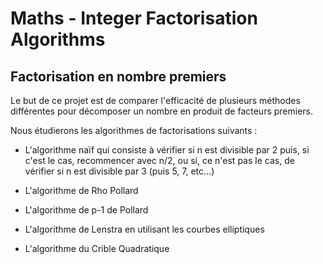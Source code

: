 # Maths - Integer Factorisation Algorithms

## Factorisation en nombre premiers 

Le but de ce projet est de comparer l'efficacité de plusieurs méthodes différentes pour décomposer un nombre en produit de facteurs premiers.

Nous étudierons les algorithmes de factorisations suivants : 

- L'algorithme naïf qui consiste à vérifier si n est divisible par 2 puis, si c'est le cas, recommencer avec n/2, ou si, ce n'est pas le cas, de vérifier si n est divisible par 3 (puis 5, 7, etc...)

- L'algorithme de Rho Pollard

- L'algorithme de p-1 de Pollard 

- L'algorithme de Lenstra en utilisant les courbes elliptiques 

- L'algorithme du Crible Quadratique 

